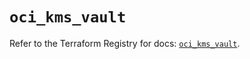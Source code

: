 # `oci_kms_vault`

Refer to the Terraform Registry for docs: [`oci_kms_vault`](https://registry.terraform.io/providers/oracle/oci/6.18.0/docs/resources/kms_vault).
